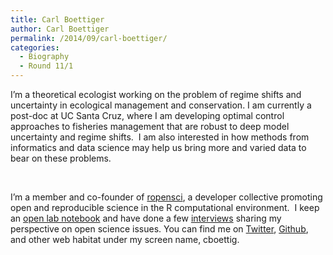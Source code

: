 ```yaml
---
title: Carl Boettiger
author: Carl Boettiger
permalink: /2014/09/carl-boettiger/
categories:
  - Biography
  - Round 11/1
---
```

I&#8217;m a theoretical ecologist working on the problem of regime shifts and uncertainty in ecological management and conservation. I am currently a post-doc at UC Santa Cruz, where I am developing optimal control approaches to fisheries management that are robust to deep model uncertainty and regime shifts.  I am also interested in how methods from informatics and data science may help us bring more and varied data to bear on these problems.

&nbsp;

I&#8217;m a member and co-founder of [ropensci][1], a developer collective promoting open and reproducible science in the R computational environment.  I keep an [open lab notebook][2] and have done a few [interviews][3] sharing my perspective on open science issues. You can find me on [Twitter][4], [Github][5], and other web habitat under my screen name, cboettig.

 [1]: http://ropensci.org
 [2]: http://www.carlboettiger.info/lab-notebook.html
 [3]: http://www.carlboettiger.info/research.html#perspectives-and-practices-in-open-science
 [4]: https://twitter.com/cboettig
 [5]: https://github.com/cboettig
